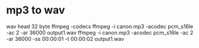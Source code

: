 # mp3 to wav
wav head 32 byte
ffmpeg -codecs
ffmpeg -i canon.mp3 -acodec pcm_s16le -ac 2 -ar 36000 output1.wav
ffmpeg -i canon.mp3 -acodec pcm_s16le -ac 2 -ar 36000 -ss 00:00:01 -t 00:00:02 output1.wav
